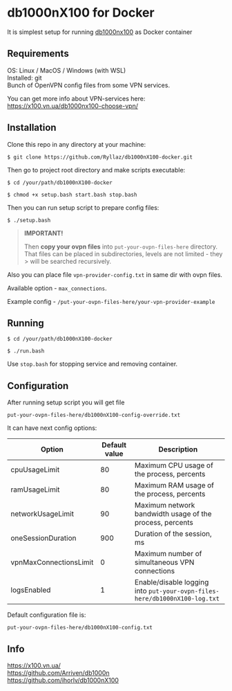 # db1000nX100 for Docker

It is simplest setup for running [db1000nx100](https://github.com/ihorlv/db1000nX100) as Docker container

## Requirements
OS: Linux / MacOS / Windows (with WSL)  
Installed: git  
Bunch of OpenVPN config files from some VPN services.

You can get more info about VPN-services here: https://x100.vn.ua/db1000nx100-choose-vpn/ 
## Installation

Clone this repo in any directory at your machine:

```
$ git clone https://github.com/Ryllaz/db1000nX100-docker.git
```

Then go to project root directory and make scripts executable:

```
$ cd /your/path/db1000nX100-docker

$ chmod +x setup.bash start.bash stop.bash
```

Then you can run setup script to prepare config files:

```
$ ./setup.bash
```
>**IMPORTANT!**  
>  
> Then **copy your ovpn files** into `put-your-ovpn-files-here` directory.
> That files can be placed in subdirectories, levels are not limited - they > will be searched recursively.

Also you can place file `vpn-provider-config.txt` in same dir with ovpn files.

Available option - `max_connections`.

Example config - `/put-your-ovpn-files-here/your-vpn-provider-example`

## Running

```
$ cd /your/path/db1000nX100-docker

$ ./run.bash
```

Use `stop.bash` for stopping service and removing container.

## Configuration

After running setup script you will get file 
```
put-your-ovpn-files-here/db1000nX100-config-override.txt
```

It can have next config options:

| Option                 | Default value | Description                                                                |
|------------------------|---------------|----------------------------------------------------------------------------|
| cpuUsageLimit          | 80            | Maximum CPU usage of the process, percents                                 |
| ramUsageLimit          | 80            | Maximum RAM usage of the process, percents                                 |
| networkUsageLimit      | 90            | Maximum network bandwidth usage of the process, percents                   |
| oneSessionDuration     | 900           | Duration of the session, ms                                                |
| vpnMaxConnectionsLimit | 0             | Maximum number of simultaneous VPN connections                             |
| logsEnabled            | 1             | Enable/disable logging into `put-your-ovpn-files-here/db1000nX100-log.txt` |

Default configuration file is: 
```
put-your-ovpn-files-here/db1000nX100-config.txt
```


## Info
https://x100.vn.ua/  
https://github.com/Arriven/db1000n  
https://github.com/ihorlv/db1000nX100

